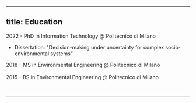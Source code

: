 ----
title: Education
----

2022 - PhD in Information Technology @ Politecnico di Milano
  + Dissertation: "Decision-making under uncertainty for complex socio-environmental systems"
 
2018 - MS in Environmental Engineering @ Politecnico di Milano <br>
<br>
2015 - BS in Environmental Engineering @ Politecnico di Milano

<br>

<hr> 
